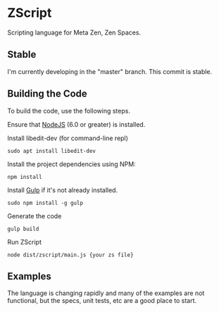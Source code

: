 # ZScript

Scripting language for Meta Zen, Zen Spaces.

## Stable

I'm currently developing in the "master" branch.  This commit is stable.

## Building the Code

To build the code, use the following steps.

Ensure that [NodeJS](http://nodejs.org/) (6.0 or greater) is installed.

Install libedit-dev (for command-line repl)
```shell
sudo apt install libedit-dev
```

Install the project dependencies using NPM:
```shell
npm install
```

Install [Gulp](http://gulpjs.com/) if it's not already installed.
```shell
sudo npm install -g gulp
```

Generate the code
```shell
gulp build
```

Run ZScript
```shell
node dist/zscript/main.js {your zs file}
```

## Examples

The language is changing rapidly and many of the examples are not functional, but the specs, unit tests, etc are a good place to start.
